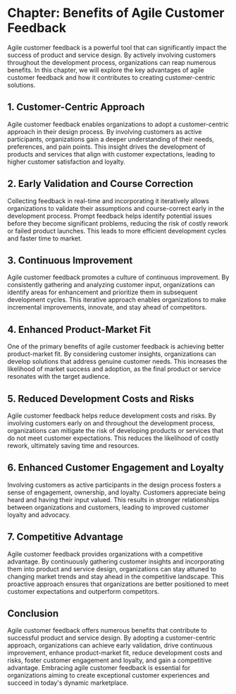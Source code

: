Chapter: Benefits of Agile Customer Feedback
============================================

Agile customer feedback is a powerful tool that can significantly impact the success of product and service design. By actively involving customers throughout the development process, organizations can reap numerous benefits. In this chapter, we will explore the key advantages of agile customer feedback and how it contributes to creating customer-centric solutions.

**1. Customer-Centric Approach**
--------------------------------

Agile customer feedback enables organizations to adopt a customer-centric approach in their design process. By involving customers as active participants, organizations gain a deeper understanding of their needs, preferences, and pain points. This insight drives the development of products and services that align with customer expectations, leading to higher customer satisfaction and loyalty.

**2. Early Validation and Course Correction**
---------------------------------------------

Collecting feedback in real-time and incorporating it iteratively allows organizations to validate their assumptions and course-correct early in the development process. Prompt feedback helps identify potential issues before they become significant problems, reducing the risk of costly rework or failed product launches. This leads to more efficient development cycles and faster time to market.

**3. Continuous Improvement**
-----------------------------

Agile customer feedback promotes a culture of continuous improvement. By consistently gathering and analyzing customer input, organizations can identify areas for enhancement and prioritize them in subsequent development cycles. This iterative approach enables organizations to make incremental improvements, innovate, and stay ahead of competitors.

**4. Enhanced Product-Market Fit**
----------------------------------

One of the primary benefits of agile customer feedback is achieving better product-market fit. By considering customer insights, organizations can develop solutions that address genuine customer needs. This increases the likelihood of market success and adoption, as the final product or service resonates with the target audience.

**5. Reduced Development Costs and Risks**
------------------------------------------

Agile customer feedback helps reduce development costs and risks. By involving customers early on and throughout the development process, organizations can mitigate the risk of developing products or services that do not meet customer expectations. This reduces the likelihood of costly rework, ultimately saving time and resources.

**6. Enhanced Customer Engagement and Loyalty**
-----------------------------------------------

Involving customers as active participants in the design process fosters a sense of engagement, ownership, and loyalty. Customers appreciate being heard and having their input valued. This results in stronger relationships between organizations and customers, leading to improved customer loyalty and advocacy.

**7. Competitive Advantage**
----------------------------

Agile customer feedback provides organizations with a competitive advantage. By continuously gathering customer insights and incorporating them into product and service design, organizations can stay attuned to changing market trends and stay ahead in the competitive landscape. This proactive approach ensures that organizations are better positioned to meet customer expectations and outperform competitors.

**Conclusion**
--------------

Agile customer feedback offers numerous benefits that contribute to successful product and service design. By adopting a customer-centric approach, organizations can achieve early validation, drive continuous improvement, enhance product-market fit, reduce development costs and risks, foster customer engagement and loyalty, and gain a competitive advantage. Embracing agile customer feedback is essential for organizations aiming to create exceptional customer experiences and succeed in today's dynamic marketplace.
